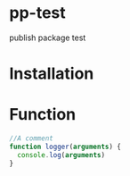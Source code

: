 # pp-test
publish package test

# Installation


# Function

```js
//A comment 
function logger(arguments) {
  console.log(arguments)
}
```
